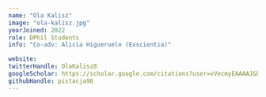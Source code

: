 ```yaml
---
name: "Ola Kalisz"
image: "ola-kalisz.jpg"
yearJoined: 2022
role: DPhil Students
info: "Co-adv: Alicia Higueruelo (Exscientia)"

website:
twitterHandle: OlaKalisz8
googleScholar: https://scholar.google.com/citations?user=vVecmyEAAAAJ&hl=en
githubHandle: pistacja96
---
```

